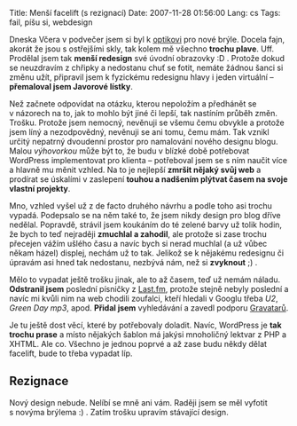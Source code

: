 Title: Menší facelift (s rezignací)
Date: 2007-11-28 01:56:00
Lang: cs
Tags: fail, píšu si, webdesign

Dneska Včera v podvečer jsem si byl k [optikovi](http://www.expertoptic.com/) pro nové brýle. Docela fajn, akorát že jsou s ostřejšími skly, tak kolem mě všechno **trochu plave**. Uff. Prodělal jsem tak **menší redesign** své úvodní obrazovky :D . Protože dokud se neuzdravím z chřipky a nedostanu chuť se fotit, nemáte žádnou šanci si změnu užít, připravil jsem k fyzickému redesignu hlavy i jeden virtuální – **přemaloval jsem Javorové lístky**.

Než začnete odpovídat na otázku, kterou nepoložím a předhánět se v názorech na to, jak to mohlo být jiné či lepší, tak nastíním průběh změn. Trošku. Protože jsem nemocný, nevěnuji se všemu čemu obvykle a protože jsem líný a nezodpovědný, nevěnuji se ani tomu, čemu mám. Tak vznikl určitý nepatrný dvoudenní prostor pro namalování nového designu blogu. Malou *výhovorkou* může být to, že budu v blízké době potřebovat WordPress implementovat pro klienta – potřeboval jsem se s ním naučit více a hlavně mu měnit vzhled. Na to je nejlepší **zmršit nějaký svůj web** a prodírat se úskalími v zaslepení **touhou a nadšením plýtvat časem na svoje vlastní projekty**.

Mno, vzhled vyšel už z de facto druhého návrhu a podle toho asi trochu vypadá. Podepsalo se na něm také to, že jsem nikdy design pro blog dříve nedělal. Popravdě, strávil jsem koukáním do té zelené barvy už tolik hodin, že bych to teď nejraději **zmuchlal a zahodil**, ale protože si zase trochu přecejen vážím ušlého času a navíc bych si nerad muchlal (a už vůbec někam házel) displej, nechám už to tak. Jelikož se k nějakému redesignu či úpravám asi hned tak nedostanu, nezbývá nám, než si **zvyknout**
;) .

Mělo to vypadat ještě trošku jinak, ale to až časem, teď už nemám náladu. **Odstranil jsem** poslední písničky z [Last.fm]({filename}2007-08-15_internetova-radia-noveho-tisicileti.md), protože stejně nebyly poslední a navíc mi kvůli nim na web chodili zoufalci, kteří hledali v Googlu třeba *U2*, *Green Day mp3*, apod. **Přidal jsem** vyhledávání a zavedl podporu [Gravatarů](http://site.gravatar.com/).

Je tu ještě dost věcí, které by potřebovaly doladit. Navíc, WordPress je **tak trochu prase** a místo nějakých šablon má jakýsi mnoholičný lektvar z PHP a XHTML. Ale co. Všechno je jednou poprvé a až zase budu někdy dělat facelift, bude to třeba vypadat líp.

## Rezignace

Nový design nebude. Nelíbí se mně ani vám. Raději jsem se měl vyfotit s novýma brýlema :) . Zatím trošku upravím stávající
design.
